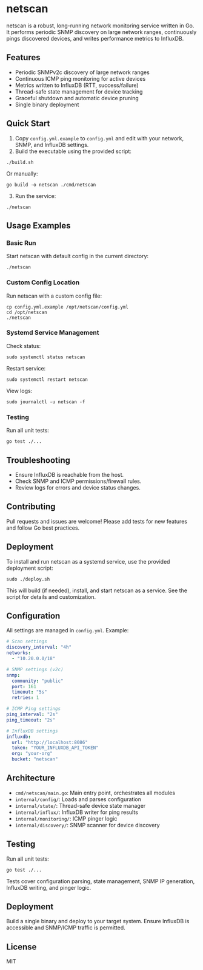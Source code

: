 # netscan

netscan is a robust, long-running network monitoring service written in Go. It performs periodic SNMP discovery on large network ranges, continuously pings discovered devices, and writes performance metrics to InfluxDB.

## Features
- Periodic SNMPv2c discovery of large network ranges
- Continuous ICMP ping monitoring for active devices
- Metrics written to InfluxDB (RTT, success/failure)
- Thread-safe state management for device tracking
- Graceful shutdown and automatic device pruning
- Single binary deployment


## Quick Start
1. Copy `config.yml.example` to `config.yml` and edit with your network, SNMP, and InfluxDB settings.
2. Build the executable using the provided script:
  ```fish
  ./build.sh
  ```
  Or manually:
  ```fish
  go build -o netscan ./cmd/netscan
  ```

3. Run the service:
  ```fish
  ./netscan
  ```

## Usage Examples

### Basic Run
Start netscan with default config in the current directory:
```fish
./netscan
```

### Custom Config Location
Run netscan with a custom config file:
```fish
cp config.yml.example /opt/netscan/config.yml
cd /opt/netscan
./netscan
```

### Systemd Service Management
Check status:
```fish
sudo systemctl status netscan
```
Restart service:
```fish
sudo systemctl restart netscan
```
View logs:
```fish
sudo journalctl -u netscan -f
```

### Testing
Run all unit tests:
```fish
go test ./...
```

## Troubleshooting
- Ensure InfluxDB is reachable from the host.
- Check SNMP and ICMP permissions/firewall rules.
- Review logs for errors and device status changes.

## Contributing
Pull requests and issues are welcome! Please add tests for new features and follow Go best practices.

## Deployment
To install and run netscan as a systemd service, use the provided deployment script:
```fish
sudo ./deploy.sh
```
This will build (if needed), install, and start netscan as a service. See the script for details and customization.

## Configuration
All settings are managed in `config.yml`. Example:

```yaml
# Scan settings
discovery_interval: "4h"
networks:
  - "10.20.0.0/18"

# SNMP settings (v2c)
snmp:
  community: "public"
  port: 161
  timeout: "5s"
  retries: 1

# ICMP Ping settings
ping_interval: "2s"
ping_timeout: "2s"

# InfluxDB settings
influxdb:
  url: "http://localhost:8086"
  token: "YOUR_INFLUXDB_API_TOKEN"
  org: "your-org"
  bucket: "netscan"
```

## Architecture
- `cmd/netscan/main.go`: Main entry point, orchestrates all modules
- `internal/config/`: Loads and parses configuration
- `internal/state/`: Thread-safe device state manager
- `internal/influx/`: InfluxDB writer for ping results
- `internal/monitoring/`: ICMP pinger logic
- `internal/discovery/`: SNMP scanner for device discovery

## Testing
Run all unit tests:
```fish
go test ./...
```
Tests cover configuration parsing, state management, SNMP IP generation, InfluxDB writing, and pinger logic.

## Deployment
Build a single binary and deploy to your target system. Ensure InfluxDB is accessible and SNMP/ICMP traffic is permitted.

## License
MIT
